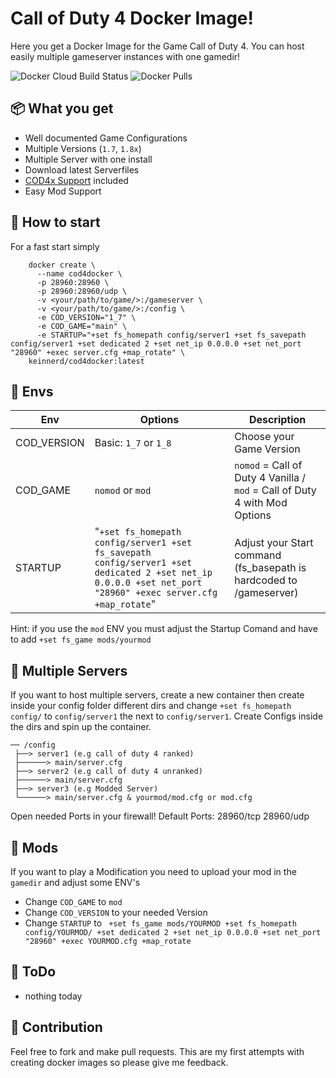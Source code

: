 # Call of Duty 4 Docker Image!

Here you get a Docker Image for the Game Call of Duty 4. You can host easily multiple gameserver instances with one gamedir! 

![Docker Cloud Build Status](https://img.shields.io/docker/cloud/build/keinnerd/cod4docker?style=flat-square) ![Docker Pulls](https://img.shields.io/docker/pulls/keinnerd/cod4docker?style=flat-square)

## 📦 What you get
 - Well documented Game Configurations
 - Multiple Versions (`1.7`, `1.8x`)
 - Multiple Server with one install
 - Download latest Serverfiles
 - [COD4x Support](https://github.com/callofduty4x/CoD4x_Server) included 
 - Easy Mod Support

## 🚀 How to start
For a fast start simply 
```
    docker create \
      --name cod4docker \
      -p 28960:28960 \
      -p 28960:28960/udp \
      -v <your/path/to/game/>:/gameserver \
      -v <your/path/to/game/>:/config \
      -e COD_VERSION="1_7" \
      -e COD_GAME="main" \
      -e STARTUP="+set fs_homepath config/server1 +set fs_savepath config/server1 +set dedicated 2 +set net_ip 0.0.0.0 +set net_port "28960" +exec server.cfg +map_rotate" \
    keinnerd/cod4docker:latest
```

## 🔧 Envs

|Env             |Options                       |Description                         |
|----------------|-------------------------------|-----------------------------|
|COD_VERSION     | Basic: `1_7` or `1_8` | Choose your Game Version|
|COD_GAME        | `nomod` or `mod` |`nomod` = Call of Duty 4 Vanilla / `mod` = Call of Duty 4 with Mod Options|
|STARTUP         | "`+set fs_homepath config/server1 +set fs_savepath config/server1 +set dedicated 2 +set net_ip 0.0.0.0 +set net_port "28960" +exec server.cfg +map_rotate`" | Adjust your Start command (fs_basepath is hardcoded to /gameserver)

Hint: if you use the `mod` ENV you must adjust the Startup Comand and have to add `+set fs_game mods/yourmod`

## 📁 Multiple Servers

If you want to host multiple servers, create a new container then create inside your config folder different dirs and change `+set fs_homepath config/` to `config/server1` the next to `config/server1`. Create Configs inside the dirs and spin up the container. 

```
── /config
 ├──> server1 (e.g call of duty 4 ranked)
 ├──────> main/server.cfg
 ├──> server2 (e.g call of duty 4 unranked)
 ├──────> main/server.cfg
 ├──> server3 (e.g Modded Server)
 └──────> main/server.cfg & yourmod/mod.cfg or mod.cfg
```

Open needed Ports in your firewall! Default Ports: 28960/tcp 28960/udp

## 👾 Mods

If you want to play a Modification you need to upload your mod in the `gamedir` and adjust some ENV's

- Change `COD_GAME` to `mod`
- Change `COD_VERSION` to your needed Version
- Change `STARTUP` to ` +set fs_game mods/YOURMOD +set fs_homepath config/YOURMOD/ +set dedicated 2 +set net_ip 0.0.0.0 +set net_port "28960" +exec YOURMOD.cfg +map_rotate`


## 📝 ToDo

- nothing today

## 👐 Contribution

Feel free to fork and make pull requests. This are my first attempts with creating docker images so please give me feedback. 
